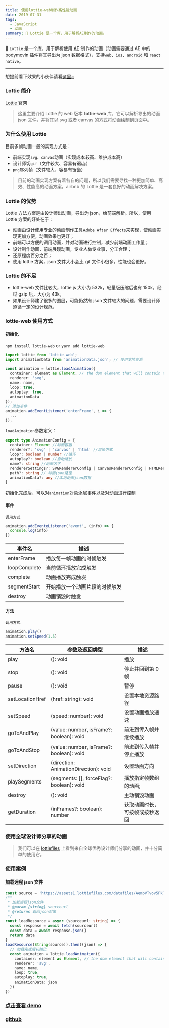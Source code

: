 ```yaml
---
title: 使用lottie-web制作高性能动画
date: 2019-07-31
tags:
  - JavaScript
  - 动画
summary: 🌾 Lottie 是一个库，用于解析AE制作的动画。
---
```


🌾 `Lottie` 是一个库，用于解析使用 [AE](https://www.adobe.com/cn/products/aftereffects.html) 制作的动画（动画需要通过 AE 中的 bodymovin 插件将其导出为 json 数据格式），支持`web`、`ios`、`android` 和 `react native`。

---

想提前看下效果的小伙伴请看[这里~](https://yechuanjie.github.io/lottie_demo)

### Lottie 简介

[Lottie 官网](http://airbnb.io/lottie/)

> 这里主要介绍 Lottie 的 web 版本 **lottie-web** 库，它可以解析导出的动画 json 文件，并将其以 svg 或者 canvas 的方式将动画绘制到页面中。

### 为什么使用 Lottie

目前多帧动画一般的实现方式是：

- 前端实现`svg、canvas`动画（实现成本较高、维护成本高）
- 设计师切`gif`（文件较大、容易有锯齿）
- `png`序列帧（文件较大、容易有锯齿）

> 目前的动画实现方案有着各自的问题，所以我们需要寻找一种更加简单、高效、性能高的动画方案。airbnb 的 Lottie 是一套良好的动画解决方案。

### Lottie 的优势

Lottie 方法方案是由设计师出动画，导出为 json，给前端解析。所以，使用 Lottie 方案的好处在于：

- 动画由设计使用专业的动画制作工具`Adobe After Effects`来实现，使动画实现更加方便，动画效果也更好；
- 前端可以方便的调用动画，并对动画进行控制，减少前端动画工作量；
- 设计制作动画，前端展现动画，专业人做专业事，分工合理；
- 还原程度百分之百；
- 使用 lottie 方案，json 文件大小会比 gif 文件小很多，性能也会更好。

### Lottie 的不足

- lottie-web 文件比较大，lottie.js 大小为 532k，轻量版压缩后也有 150k，经过 gzip 后，大小为 43k。
- 如果设计师建了很多的图层，可能仍然有 json 文件较大的问题，需要设计师遵循一定的设计规范。

### lottie-web 使用方式

#### 初始化

`npm install lottie-web` or `yarn add lottie-web`

```ts
import lottie from 'lottie-web';
import animationData from 'animationData.json'; // 使用本地资源

const animation = lottie.loadAnimation({
  container: element as Element, // the dom element that will contain the animation
  renderer: 'svg',
  name: name,
  loop: true,
  autoplay: true,
  animationData
});
// 添加事件
animation.addEventListener('enterFrame', i => {
  ...
});
```

`loadAnimation`参数定义：

```ts
export type AnimationConfig = {
  container: Element //动画容器
  renderer?: 'svg' | 'canvas' | 'html' //渲染方式
  loop?: boolean | number //循环
  autoplay?: boolean //自动播放
  name?: string //动画名字
  rendererSettings?: SVGRendererConfig | CanvasRendererConfig | HTMLRendererConfig // 渲染设置
  path?: string // 动画json路径
  animationData?: any //本地动画json数据
}
```

初始化完成后，可以对`animation`对象添加事件以及对动画进行控制

#### 事件

`调用方式`

```javascript
animation.addEventeListener('event', (info) => {
  console.log(info)
})
```

| 事件名       | 描述                           |
| ------------ | ------------------------------ |
| enterFrame   | 播放每一帧动画的时候触发       |
| loopComplete | 当前循环播放完成触发           |
| complete     | 动画播放完成触发               |
| segmentStart | 开始播放一个动画片段的时候触发 |
| destroy      | 动画销毁时触发                 |

#### 方法

`调用方式`

```javascript
animation.play()
animation.setSpeed(1.5)
```

| 方法名          | 参数及返回类型                            | 描述                           |
| --------------- | ----------------------------------------- | ------------------------------ |
| play            | (): void                                  | 播放                           |
| stop            | (): void                                  | 停止并回到第 0 帧              |
| pause           | (): void                                  | 暂停                           |
| setLocationHref | (href: string): void                      | 设置本地资源路径               |
| setSpeed        | (speed: number): void                     | 设置动画播放速速               |
| goToAndPlay     | (value: number, isFrame?: boolean): void  | 前进到传入帧并继续播放         |
| goToAndStop     | (value: number, isFrame?: boolean): void  | 前进到传入帧并停止播放         |
| setDirection    | (direction: AnimationDirection): void     | 设置动画方向                   |
| playSegments    | (segments: [], forceFlag?: boolean): void | 播放指定帧数组的动画;          |
| destroy         | (): void                                  | 主动销毁动画                   |
| getDuration     | (inFrames?: boolean): number              | 获取动画时长，可按帧或按秒返回 |

### 使用全球设计师分享的动画

> 我们可以在 [lottiefiles](https://lottiefiles.com/) 上看到来自全球优秀设计师们分享的动画，并十分简单的使用它。

### 使用案例

#### 加载远程 json 文件

```typescript
const source = 'https://assets1.lottiefiles.com/datafiles/AembVTvov5PkTSJ/data.json'
/**
 * 加载远程json文件
 * @param {string} sourceurl
 * @returns 返回json对象
 */
const loadResource = async (sourceurl: string) => {
  const response = await fetch(sourceurl)
  const data = await response.json()
  return data
}
loadResource(String(source)).then((json) => {
  // 加载完成后初始化
  const animation = lottie.loadAnimation({
    container: element as Element, // the dom element that will contain the animation
    renderer: 'svg',
    name: name,
    loop: true,
    autoplay: true,
    animationData: json
  })
})
```

### [点击查看 demo](https://yechuanjie.github.io/lottie_demo)

### [github](https://github.com/Yechuanjie/lottie_demo)
